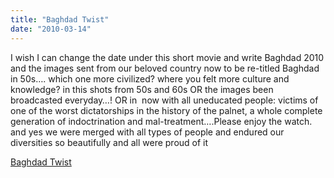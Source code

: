 ```yaml
---
title: "Baghdad Twist"
date: "2010-03-14"
---
```


I wish I can change the date under this short movie and write Baghdad 2010 and the images sent from our beloved country now to be re-titled Baghdad in 50s…. which one more civilized? where you felt more culture and knowledge? in this shots from 50s and 60s OR the images been broadcasted everyday…! OR in  now with all uneducated people: victims of one of the worst dictatorships in the history of the palnet, a whole complete generation of indoctrination and mal-treatment….Please enjoy the watch. and yes we were merged with all types of people and endured our diversities so beautifully and all were proud of it  

  
[Baghdad Twist](http://films.nfb.ca/baghdad-twist/)
